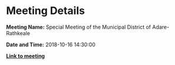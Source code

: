 # Meeting Details

**Meeting Name:** Special Meeting of the Municipal District of Adare-Rathkeale

**Date and Time:** 2018-10-16 14:30:00

**<a href="https://www.limerick.ie/council/whats-on/special-meeting-municipal-district-adare-rathkeale-13" target="_blank">Link to meeting</a>**
